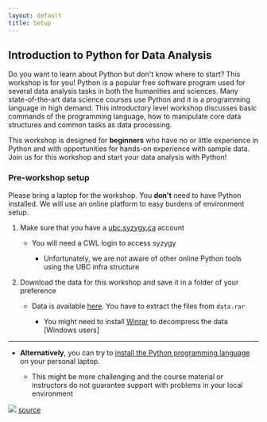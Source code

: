 ```yaml
---
layout: default
title: Setup
---
```

## Introduction to Python for Data Analysis

Do you want to learn about Python but don't know where to start? This workshop is for you! Python is a popular free software program used for several data analysis tasks in both the humanities and sciences. Many state-of-the-art data science courses use Python and it is a programming language in high demand. This introductory level workshop discusses basic commands of the programming language, how to manipulate core data structures and common tasks as data processing.


This workshop is designed for **beginners** who have no or little experience in Python and with opportunities for hands-on experience with sample data. Join us for this workshop and start your data analysis with Python!

### Pre-workshop setup 

Please bring a laptop for the workshop. You **don't** need to have Python installed. We will use an online platform to easy burdens of environment setup. 

1. Make sure that you have a [ubc.syzygy.ca](https://ubc.syzygy.ca/) account

    * You will need a CWL login to access syzygy

        * Unfortunately, we are not aware of other online Python tools using the UBC infra structure



1. Download the data for this workshop and save it in a folder of your preference

    * Data is available [here](https://github.com/ubc-library-rc/intro-python/raw/master/data.rar). You have to extract the files from `data.rar`

        * You might need to install [Winrar](https://www.win-rar.com/start.html?&L=0) to decompress the data [Windows users]

___

* **Alternatively**, you can try to [install the Python programming language](https://www.python.org/) on your personal laptop. 

    * This might be more challenging and the course material or instructors do not guarantee support with problems in your local environment

<img src="{{site.baseurl}}/content/figures/xkcd-python.png"> [source](https://xkcd.com/353/)
